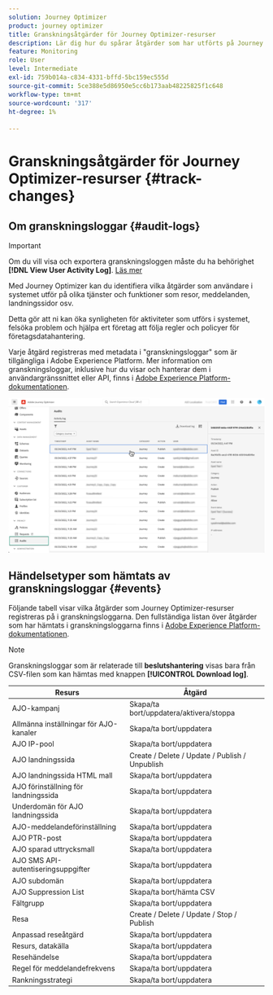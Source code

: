 ```yaml
---
solution: Journey Optimizer
product: journey optimizer
title: Granskningsåtgärder för Journey Optimizer-resurser
description: Lär dig hur du spårar åtgärder som har utförts på Journey Optimizer-resurser.
feature: Monitoring
role: User
level: Intermediate
exl-id: 759b014a-c834-4331-bffd-5bc159ec555d
source-git-commit: 5ce388e5d86950e5cc6b173aab48225825f1c648
workflow-type: tm+mt
source-wordcount: '317'
ht-degree: 1%

---
```


# Granskningsåtgärder för Journey Optimizer-resurser {#track-changes}

## Om granskningsloggar {#audit-logs}

>[!IMPORTANT]
>
>Om du vill visa och exportera granskningsloggen måste du ha behörighet **[!DNL View User Activity Log]**. [Läs mer](../administration/ootb-product-profiles.md)

Med Journey Optimizer kan du identifiera vilka åtgärder som användare i systemet utför på olika tjänster och funktioner som resor, meddelanden, landningssidor osv.

Detta gör att ni kan öka synligheten för aktiviteter som utförs i systemet, felsöka problem och hjälpa ert företag att följa regler och policyer för företagsdatahantering.

Varje åtgärd registreras med metadata i &quot;granskningsloggar&quot; som är tillgängliga i Adobe Experience Platform. Mer information om granskningsloggar, inklusive hur du visar och hanterar dem i användargränssnittet eller API, finns i [Adobe Experience Platform-dokumentationen](https://experienceleague.adobe.com/docs/experience-platform/landing/governance-privacy-security/audit-logs/overview.html?lang=sv-SE).

![](assets/audit-logs.png)

## Händelsetyper som hämtats av granskningsloggar {#events}

Följande tabell visar vilka åtgärder som Journey Optimizer-resurser registreras på i granskningsloggarna. Den fullständiga listan över åtgärder som har hämtats i granskningsloggarna finns i [Adobe Experience Platform-dokumentationen](https://experienceleague.adobe.com/docs/experience-platform/landing/governance-privacy-security/audit-logs/overview.html?lang=sv-SE#category).

>[!NOTE]
>
>Granskningsloggar som är relaterade till **beslutshantering** visas bara från CSV-filen som kan hämtas med knappen **[!UICONTROL Download log]**.

| Resurs | Åtgärd |
|-----------|------------------|
| AJO-kampanj | Skapa/ta bort/uppdatera/aktivera/stoppa |
| Allmänna inställningar för AJO-kanaler | Skapa/ta bort/uppdatera |
| AJO IP-pool | Skapa/ta bort/uppdatera |
| AJO landningssida | Create / Delete / Update / Publish / Unpublish |
| AJO landningssida HTML mall | Skapa/ta bort/uppdatera |
| AJO förinställning för landningssida | Skapa/ta bort/uppdatera |
| Underdomän för AJO landningssida | Skapa/ta bort/uppdatera |
| AJO-meddelandeförinställning | Skapa/ta bort/uppdatera |
| AJO PTR-post | Skapa/ta bort/uppdatera |
| AJO sparad uttrycksmall | Skapa/ta bort/uppdatera |
| AJO SMS API-autentiseringsuppgifter | Skapa/ta bort/uppdatera |
| AJO subdomän | Skapa/ta bort/uppdatera |
| AJO Suppression List | Skapa/ta bort/hämta CSV |
| Fältgrupp | Skapa/ta bort/uppdatera |
| Resa | Create / Delete / Update / Stop / Publish |
| Anpassad reseåtgärd | Skapa/ta bort/uppdatera |
| Resurs, datakälla | Skapa/ta bort/uppdatera |
| Resehändelse | Skapa/ta bort/uppdatera |
| Regel för meddelandefrekvens | Skapa/ta bort/uppdatera |
| Rankningsstrategi | Skapa/ta bort/uppdatera |

